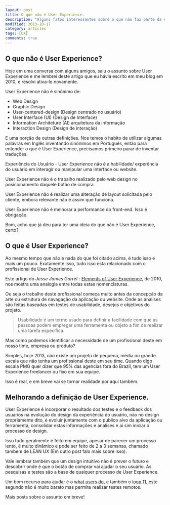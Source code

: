 ```yaml
---
layout: post
title: O que não é User Experience.
description: "Alguns fatos interessantes sobre o que não faz parte da experiência do usuário."
modified: 2013-10-17
category: articles
tags: [UX]
comments: true  
---
```


## O que não é User Experience?
Hoje em uma conversa com alguns amigos, saiu o assunto sobre User Experience e me lembrei deste artigo que eu hávia escrito em meu blog em 2010, e resolvi ativa-lo novamente.

User Experience não é sinônimo de:

- Web Design
- Graphic Design
- User-centered-design (Design centrado no usuário)
- User Interface (UI) (Design de Interface)
- Information Architeture (AI) arquitetura da informação
- Interaction Design (Design de interação)

E uma porção de outras definições. Nos temos o habito de utilizar algumas palavras em Inglês inventando sinônimos em Português, então para entender o que é User Experience, precisamos primeiro parar de inventar traduções.

Experiência do Usuário - User Experience não é a habilidade/ experência do usuário em interagir ou manipular uma interface ou website.

User Experience não é o trabalho realizado pelo web design no posicionamento daquele botão de compra.

User Experience não é realizar uma alteração de layout solicitada pelo cliente, embora relevante não é assim que funciona.

User Experience não é melhorar a performance do front-end. Isso é obrigação.

Bom, acho que já deu para ter uma ideia do que não é User Experience, certo?

## O que é User Experience?

Ao mesmo tempo que não é nada do que foi citado acima, é tudo isso e mais um pouco.
Exatamente isso, tudo isso esta relacionado com o profissional de User Experience.

Este artigo do _Jesse James Garret_ : [Elements of User Experience]({{site.url}}/assets/Elements-of-User-Experience.pdf), de 2010, nos mostra uma analogia entre todas estas nomenclaturas.

Ou seja o trabalho deste profissional começa muito antes da concepção da arte ou estrutura de navagação da aplicação ou website.
Onde as analises são feitas baseadas em testes de usabilidade, desejos e objetivos do projeto.

> Usabilidade é um termo usado para definir a facilidade com que as pessoas podem empregar uma ferramenta ou objeto a fim de realizar uma tarefa específica.

Mas como podemos identificar a necessidade de um profissional deste em nosso time, empresa ou produto?

Simples, hoje 2013, não existe um projeto de pequena, média ou grande escala que não tenha um profissional deste em seu time. Quando digo escala PMG quer dizer que 95% das agencias fora do Brazil, tem um User Experience freelancer ou fixo em sua equipe.

Isso é real, e em breve vai se tornar realidade por aqui também.

## Melhorando a definição de User Experience.

User Experience é incorporar o resultado dos testes e o feedback dos usuarios na evolução do design da experiência do usuário, não no design propriamente dito, é evoluir juntamente com o publico alvo da aplicação ou ferramenta, consolidar estas informações e analises e ai sim iniciar o processo de design.

Isso tudo geralmente é feito em equipe, apesar de parecer um processo lento, é muito dinâmico e pode ser feito de 2 a 3 semanas, chamado tambem de LEAN UX (Em outro post falo mais sobre isso).

Vale lembrar também que um design intuitivo não é prever o futuro e descobrir onde é que o botão de comprar vai ajudar o seu usuário. As pesquisas e testes são a base de qualquer processo de User Experience.

Um bom recurso para ajudar é o [what users do](http://whatusersdo.com/), e também o [loop 11](http://www.loop11.com/), este segundo não é muito barato mas permite realizar testes remotos.

Mais posts sobre o assunto em breve!
